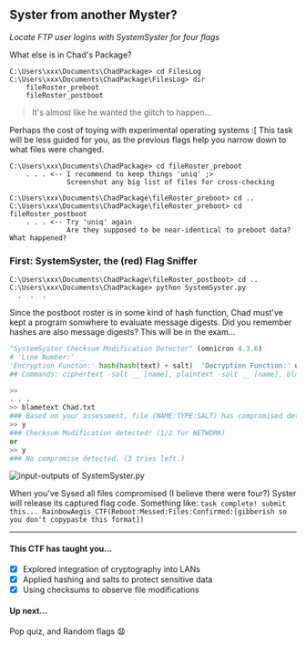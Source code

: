 ## Syster from another Myster? 
*Locate FTP user logins with SystemSyster for four flags*

What else is in Chad's Package?
```
C:\Users\xxx\Documents\ChadPackage> cd FilesLog
C:\Users\xxx\Documents\ChadPackage\FilesLog> dir
    fileRoster_preboot
    fileRoster_postboot
```
> It's almost like he wanted the glitch to happen...

Perhaps the cost of toying with experimental operating systems :[
This task will be less guided for you, as the previous flags help you narrow down to what files were changed.
```
C:\Users\xxx\Documents\ChadPackage> cd fileRoster_preboot
    . . . <-- I recommend to keep things 'uniq' ;>
              Screenshot any big list of files for cross-checking

C:\Users\xxx\Documents\ChadPackage\fileRoster_preboot> cd ..
C:\Users\xxx\Documents\ChadPackage\fileRoster_preboot> cd fileRoster_postboot
    . . . <-- Try 'uniq' again
              Are they supposed to be near-identical to preboot data? What happened?
```

### First: SystemSyster, the (red) Flag Sniffer
```
C:\Users\xxx\Documents\ChadPackage\fileRoster_postboot> cd ..
C:\Users\xxx\Documents\ChadPackage> python SystemSyster.py
  .  .  . 
```
Since the postboot roster is in some kind of hash function, Chad must've kept a program somwhere to evaluate message digests.
Did you remember hashes are also message digests? This will be in the exam...
```python
"SystemSyster Checksum Modification Detector" (omnicron 4.3.6)
# 'Line Number:' __
'Encryption Functon:' hash(hash(text) + salt)  'Decryption Function:' unhash(unhash(text) - salt)
## Commands: ciphertext -salt __ [name], plaintext -salt __ [name], blametext [name]

>>
. . .
>> blametext Chad.txt
### Based on your assessment, file (NAME:TYPE:SALT) has compromised details. Verify? [y/n]
>> y
### Checksum Modification detected! (1/2 for NETWORK)
or
>> y
### No compromise detected. (3 tries left.)
```
![input-outputs of SystemSyster.py](image.jpg)

When you've Sysed all files compromised (I believe there were four?) Syster will release its captured flag code. Something like:
`task complete! submit this... RainbowAegis_CTF(Reboot:Messed:Files:Confirmed:[gibberish so you don't copypaste this format])`
***
#### This CTF has taught you...
- [x] Explored integration of cryptography into LANs
- [x] Applied hashing and salts to protect sensitive data
- [x] Using checksums to observe file modifications
#### Up next...
Pop quiz, and Random flags :anguished:
